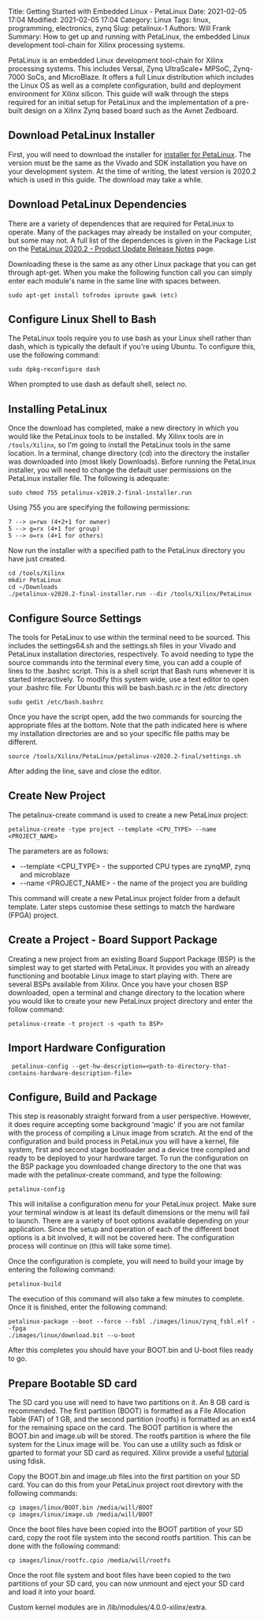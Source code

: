 Title: Getting Started with Embedded Linux - PetaLinux
Date: 2021-02-05 17:04
Modified: 2021-02-05 17:04
Category: Linux
Tags: linux, programming, electronics, zynq
Slug: petalinux-1
Authors: Will Frank
Summary: How to get up and running with PetaLinux, the embedded Linux development tool-chain for Xilinx processing systems.

PetaLinux is an embedded Linux development tool-chain for Xilinx processing systems. 
This includes Versal, Zynq UltraScale+ MPSoC, Zynq-7000 SoCs, and MicroBlaze.
It offers a full Linux distribution which includes the Linux OS as well as a
complete configuration, build and deployment environment for Xilinx silicon. 
This guide will walk through the steps required for an initial setup for 
PetaLinux and the implementation of a pre-built design on a Xilinx Zynq based 
board such as the Avnet Zedboard.

## Download PetaLinux Installer

First, you will need to download the installer for [installer for PetaLinux](https://www.xilinx.com/support/download/index.html/content/xilinx/en/downloadNav/embedded-design-tools.html). 
The version must be the same as the Vivado and SDK installation you have on your 
development system. At the time of writing, the latest version is 2020.2 which
is used in this guide. The download may take a while. 

## Download PetaLinux Dependencies
There are a variety of dependences that are required for PetaLinux to operate.
Many of the packages may already be installed on your computer, but some may not.
A full list of the dependences is given in the Package List on the [PetaLinux 2020.2 - Product Update Release Notes](https://www.xilinx.com/support/answers/75775.html) page.

Downloading these is the same as any other Linux package that you can get through
apt-get. When you make the following function call you 
can simply enter each module's name in the same line with spaces between.
```shell
sudo apt-get install tofrodos iproute gawk (etc)
```

## Configure Linux Shell to Bash
The PetaLinux tools require you to use bash as your Linux shell rather than
dash, which is typically the default if you're using Ubuntu. To configure this, 
use the following command:
```shell
sudo dpkg-reconfigure dash
```
When prompted to use dash as default shell, select no.

## Installing PetaLinux

Once the download has completed, make a new directory in which you would like the
PetaLinux tools to be installed. My Xilinx tools are in `/tools/Xilinx`, so I'm
going to install the PetaLinux tools in the same location. In a terminal, 
change directory (cd) into the directory the installer was downloaded into 
(most likely Downloads). Before running the PetaLinux installer, you will need 
to change the default user permissions on the PetaLinux installer file. The
following is adequate:

```shell
sudo chmod 755 petalinux-v2019.2-final-installer.run
```

Using 755 you are specifying the following permissions:

    7 --> u=rwx (4+2+1 for owner)
    5 --> g=rx (4+1 for group)
    5 --> o=rx (4+1 for others)

Now run the installer with a specified path to the PetaLinux directory you have
just created.

```shell
cd /tools/Xilinx
mkdir PetaLinux
cd ~/Downloads
./petalinux-v2020.2-final-installer.run --dir /tools/Xilinx/PetaLinux
```

## Configure Source Settings

The tools for PetaLinux to use within the terminal need to be sourced. This 
includes the settings64.sh and the settings.sh files in your Vivado and
PetaLinux installation directories, respectively. To avoid needing to type the 
source commands into the terminal every time, you can add a couple of lines to
the .bashrc script. This is a shell script that Bash runs whenever it is started
interactively. To modify this system wide, use a text editor to open your
.bashrc file. For Ubuntu this will be bash.bash.rc in the /etc directory
```shell
sudo gedit /etc/bash.bashrc
```
Once you have the script open, add the two commands for sourcing the appropriate
files at the bottom. Note that the path indicated here is where my installation
directories are and so your specific file paths may be different.
```shell
source /tools/Xilinx/PetaLinux/petalinux-v2020.2-final/settings.sh
```
After adding the line, save and close the editor.

## Create New Project
The petalinux-create command is used to create a new PetaLinux project:
```shell
petalinux-create -type project --template <CPU_TYPE> --name <PROJECT_NAME>
```
The parameters are as follows:
* --template <CPU_TYPE> - the supported CPU types are zynqMP, zynq and microblaze
* --name <PROJECT_NAME> - the name of the project you are building

This command will create a new PetaLinux project folder from a default template.
Later steps customise these settings to match the hardware (FPGA) project.

## Create a Project - Board Support Package
Creating a new project from an existing Board Support Package (BSP) is the
simplest way to get started with PetaLinux. It provides you with an already
functioning and bootable Linux image to start playing with. There are several
BSPs available from Xilinx. Once you have your chosen BSP downloaded, open a 
terminal and change directory to the location where you would like to create
your new PetaLinux project directory and enter the follow command:
```shell
petalinux-create -t project -s <path to BSP>
```

## Import Hardware Configuration

```shell
 petalinux-config --get-hw-description=<path-to-directory-that-contains-hardware-description-file>
```

## Configure, Build and Package
This step is reasonably straight forward from a user perspective. However, it
does require accepting some background 'magic' if you are not familar with the
process of compiling a Linux image from scratch. At the end of the configuration
and build process in PetaLinux you will have a kernel, file system, first and
second stage bootloader and a device tree compiled and ready to be deployed to
your hardware target. To run the configuration on the BSP package you downloaded
change directory to the one that was made with the petalinux-create command, and
type the following:
```shell
petalinux-config
```
This will initalise a configuration menu for your PetaLinux project. Make sure 
your terminal window is at least its default dimensions or the menu will fail to
launch. There are a variety of boot options available depending on your
application. Since the setup and operation of each of the different boot options
is a bit involved, it will not be covered here.
The configuration process will continue on (this will take some time).

Once the configuration is complete, you will need to build your image by
entering the following command:
```shell
petalinux-build
```
The execution of this command will also take a few minutes to complete. Once it
is finished, enter the following command:
```shell
petalinux-package --boot --force --fsbl ./images/linux/zynq_fsbl.elf --fpga 
./images/linux/download.bit --u-boot
```
After this completes you should have your BOOT.bin and U-boot files ready to go.
## Prepare Bootable SD card 
The SD card you use will need to have two partitions on it. An 8 GB card is
recommended. The first partition (BOOT) is formatted as a File Allocation Table 
(FAT) of 1 GB, and the second partition (rootfs) is formatted as an ext4 for the
remaining space on the card. The BOOT partition is where the BOOT.bin and
image.ub will be stored. The rootfs partition is where the file system for the
Linux image will be. You can use a utility such as fdisk or gparted to format 
your SD card as required. Xilinx provide a useful [tutorial](https://xilinx-wiki.atlassian.net/wiki/spaces/A/pages/18842385/How+to+format+SD+card+for+SD+boot)
using fdisk.

Copy the BOOT.bin and image.ub files into the first partition on your SD card.
You can do this from your PetaLinux project root direvtory with the following
commands:
```shell
cp images/linux/BOOT.bin /media/will/BOOT
cp images/linux/image.ub /media/will/BOOT
```
Once the boot files have been copied into the BOOT partition of your SD card,
copy the root file system into the second rootfs partition. This can be done
with the following command:
```shell
cp images/linux/rootfc.cpio /media/will/rootfs
```
Once the root file system and boot files have been copied to the two partitions
of your SD card, you can now unmount and eject your SD card and load it into 
your board.

Custom kernel modules are in /lib/modules/4.0.0-xilinx/extra.